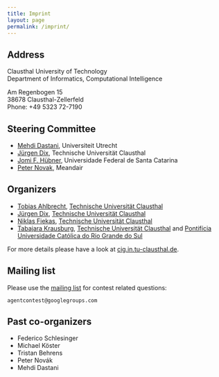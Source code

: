 ```yaml
---
title: Imprint
layout: page
permalink: /imprint/
---
```


Address
-------

Clausthal University of Technology  
Department of Informatics, Computational Intelligence

Am Regenbogen 15  
38678 Clausthal-Zellerfeld  
Phone: +49 5323 72-7190

Steering Committee
------------------

* [Mehdi Dastani](https://www.uu.nl/staff/MMDastani), Universiteit Utrecht
* [Jürgen Dix](https://www.in.tu-clausthal.de/index.php?id=cigmember_dix), Technische Universität Clausthal
* [Jomi F. Hübner](http://jomi.das.ufsc.br/), Universidade Federal de Santa Catarina
* [Peter Novak](http://peter.aronde.net), Meandair


Organizers
----------

* [Tobias Ahlbrecht](https://www.in.tu-clausthal.de/divisions/cig/cigroot/members/academic-staff/tobias-ahlbrecht-bsc/),
  [Technische Universität Clausthal](http://www.tu-clausthal.de/)
* [Jürgen Dix](http://www.in.tu-clausthal.de/divisions/cig/cigroot/members/leader/cigmember-dix/),
  [Technische Universität Clausthal](http://www.tu-clausthal.de/)
* [Niklas Fiekas](https://www.in.tu-clausthal.de/divisions/cig/cigroot/members/academic-staff/niklas-fiekas-bsc/),
  [Technische Universität Clausthal](http://www.tu-clausthal.de/)
* [Tabajara Krausburg](https://www.in.tu-clausthal.de/divisions/cig/cigroot/members/academic-staff/tabajara-krausburg/),
  [Technische Universität Clausthal](http://www.tu-clausthal.de/) and [Pontifícia Universidade Católica do Rio Grande do Sul](http://www.pucrs.br/)

For more details please have a look at [cig.in.tu-clausthal.de](http://cig.in.tu-clausthal.de/).

Mailing list
------------

Please use the [mailing list](https://groups.google.com/forum/#!forum/agentcontest) for contest related questions:

```
agentcontest@googlegroups.com
```

Past co-organizers
------------------

* Federico Schlesinger
* Michael Köster
* Tristan Behrens
* Peter Novák
* Mehdi Dastani
